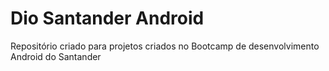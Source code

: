 # Dio Santander Android
Repositório criado para projetos criados no Bootcamp de desenvolvimento Android do Santander
